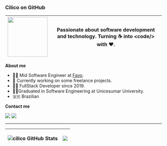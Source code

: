 ### Cilico on GitHub

| <img width="128" src="https://camo.githubusercontent.com/63371d36886ee658f5a97401f393e1ab1684b2fd3de674b8f5efc7d410b2a3d0/68747470733a2f2f6d656469612e67697068792e636f6d2f6d656469612f57556c706c634d704f43456d5447427442572f67697068792e676966"> | Passionate about software development and technology. Turning ☕ into **<**code**/>** with ❤️. |
| ------------------------------------------------------------------------------------------------------------------------------------------------------------------------------------------------------------------------------------------------ | ---------------------------------------------------------------------------------------------- |

**About me**

- 👨‍💻 Mid Software Engineer at [Favo](https://www.mercadofavo.com/).
- 🚨 Currently working on some freelance projects.
- 🧙‍♂️ FullStack Developer since 2019.
- 🧑‍🎓Graduated in Software Engineering at Unicesumar University.
- 🇧🇷 Brazilian

**Contact me**

<div>
<a href="https://instagram.com/cilico.dev" target="_blank"><img loading="lazy" src="https://img.shields.io/badge/-Instagram-%23E4405F?style=for-the-badge&logo=instagram&logoColor=white" target="_blank"></a>
<a href="https://www.linkedin.com/in/gabrielcilico" target="_blank"><img loading="lazy" src="https://img.shields.io/badge/-LinkedIn-%230077B5?style=for-the-badge&logo=linkedin&logoColor=white" target="_blank"></a>   
</div>

---

| <p align="center"><img align="center" alt="cilico GitHub Stats" src="https://github-readme-stats.vercel.app/api?username=gabrielcilico&theme=transparent&show_icons=true&include_all_commits=true&hide_border=true"/></p> | <p align="center"><img align="center" src="https://github-readme-stats.vercel.app/api/top-langs/?username=gabrielcilico&layout=compact&theme=transparent&hide_border=true" /></p> |
| ------------------------------------------------------------------------------------------------------------------------------------------------------------------------------------------------------------------------- | --------------------------------------------------------------------------------------------------------------------------------------------------------------------------------- |
